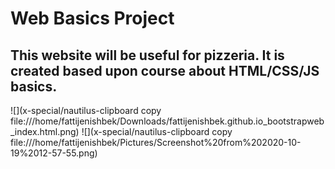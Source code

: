 # Web Basics Project
## This website will be useful for pizzeria. It is created based upon course about HTML/CSS/JS basics.

![](x-special/nautilus-clipboard copy file:///home/fattijenishbek/Downloads/fattijenishbek.github.io_bootstrapweb_index.html.png)
![](x-special/nautilus-clipboard copy file:///home/fattijenishbek/Pictures/Screenshot%20from%202020-10-19%2012-57-55.png)
